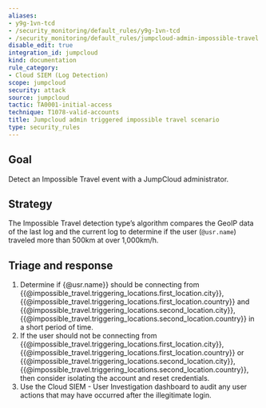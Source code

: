 ```yaml
---
aliases:
- y9g-1vn-tcd
- /security_monitoring/default_rules/y9g-1vn-tcd
- /security_monitoring/default_rules/jumpcloud-admin-impossible-travel
disable_edit: true
integration_id: jumpcloud
kind: documentation
rule_category:
- Cloud SIEM (Log Detection)
scope: jumpcloud
security: attack
source: jumpcloud
tactic: TA0001-initial-access
technique: T1078-valid-accounts
title: Jumpcloud admin triggered impossible travel scenario
type: security_rules
---
```


## Goal
Detect an Impossible Travel event with a JumpCloud administrator.

## Strategy
The Impossible Travel detection type’s algorithm compares the GeoIP data of the last log and the current log to determine if the user (`@usr.name`) traveled more than 500km at over 1,000km/h.

## Triage and response
1. Determine if {@usr.name}} should be connecting from {{@impossible_travel.triggering_locations.first_location.city}}, {{@impossible_travel.triggering_locations.first_location.country}} and {{@impossible_travel.triggering_locations.second_location.city}}, {{@impossible_travel.triggering_locations.second_location.country}} in a short period of time.
2. If the user should not be connecting from {{@impossible_travel.triggering_locations.first_location.city}}, {{@impossible_travel.triggering_locations.first_location.country}} or {{@impossible_travel.triggering_locations.second_location.city}}, {{@impossible_travel.triggering_locations.second_location.country}}, then consider isolating the account and reset credentials.
3. Use the Cloud SIEM - User Investigation dashboard to audit any user actions that may have occurred after the illegitimate login.

